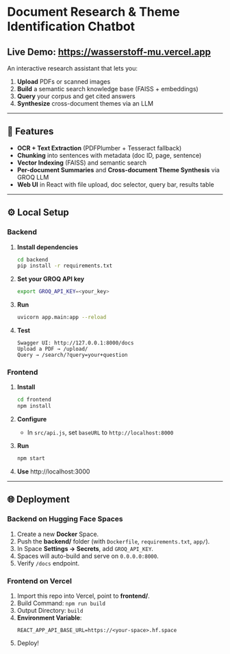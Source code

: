 # Document Research & Theme Identification Chatbot

## Live Demo: https://wasserstoff-mu.vercel.app

An interactive research assistant that lets you:
1. **Upload** PDFs or scanned images  
2. **Build** a semantic search knowledge base (FAISS + embeddings)  
3. **Query** your corpus and get cited answers  
4. **Synthesize** cross-document themes via an LLM

---

## 🚀 Features

- **OCR + Text Extraction** (PDFPlumber + Tesseract fallback)  
- **Chunking** into sentences with metadata (doc ID, page, sentence)  
- **Vector Indexing** (FAISS) and semantic search  
- **Per-document Summaries** and **Cross-document Theme Synthesis** via GROQ LLM  
- **Web UI** in React with file upload, doc selector, query bar, results table

---

## ⚙️ Local Setup

### Backend

1. **Install dependencies**  
   ```bash
   cd backend
   pip install -r requirements.txt
   ```

2. **Set your GROQ API key**
   ```bash
   export GROQ_API_KEY=<your_key>
   ```

3. **Run**
   ```bash
   uvicorn app.main:app --reload
   ```

4. **Test**
   ```
   Swagger UI: http://127.0.0.1:8000/docs
   Upload a PDF → /upload/
   Query → /search/?query=your+question
   ```

### Frontend

1. **Install**
   ```bash
   cd frontend
   npm install
   ```

2. **Configure**
   * In `src/api.js`, set `baseURL` to `http://localhost:8000`

3. **Run**
   ```bash
   npm start
   ```

4. **Use** 
   http://localhost:3000

---

## 🌐 Deployment

### Backend on Hugging Face Spaces

1. Create a new **Docker** Space.
2. Push the **backend/** folder (with `Dockerfile`, `requirements.txt`, `app/`).
3. In Space **Settings → Secrets**, add `GROQ_API_KEY`.
4. Spaces will auto-build and serve on `0.0.0.0:8000`.
5. Verify `/docs` endpoint.

### Frontend on Vercel

1. Import this repo into Vercel, point to **frontend/**.
2. Build Command: `npm run build`
3. Output Directory: `build`
4. **Environment Variable**:
   ```
   REACT_APP_API_BASE_URL=https://<your-space>.hf.space
   ```
5. Deploy!
